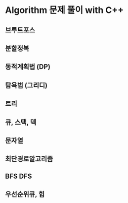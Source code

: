 # Algorithm 문제 풀이  with C++ 
## 브루트포스
## 분할정복
## 동적계획법 (DP)
## 탐욕법 (그리디)
## 트리
## 큐, 스택, 덱
## 문자열
## 최단경로알고리즘
## BFS DFS
## 우선순위큐, 힙
